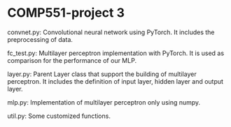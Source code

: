 # COMP551-project 3

convnet.py: Convolutional neural network using PyTorch. It includes the preprocessing of data.

fc_test.py: Multilayer perceptron implementation with PyTorch. It is used as comparison for the performance of our MLP.

layer.py: Parent Layer class that support the building of multilayer perceptron. It includes the definition of input layer, hidden layer and output layer.

mlp.py: Implementation of multilayer perceptron only using numpy.

util.py: Some customized functions.

